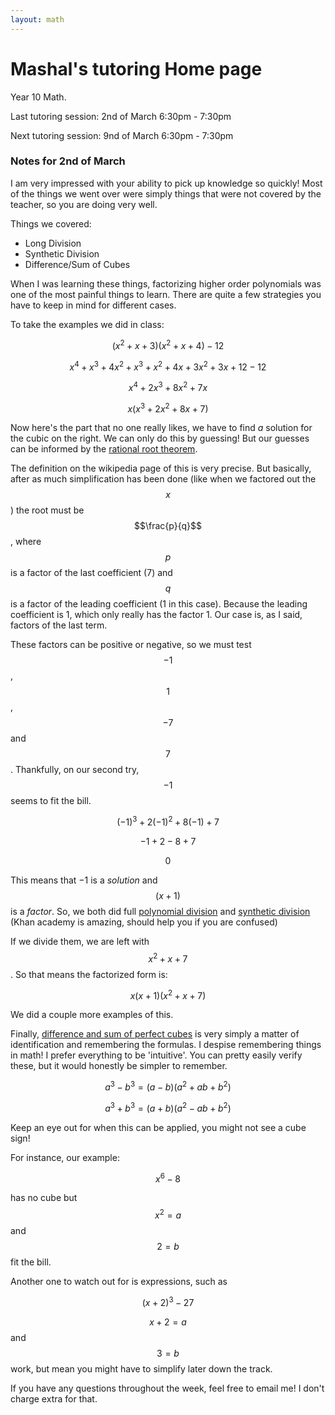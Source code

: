 ```yaml
---
layout: math
---
```

# Mashal's tutoring Home page

Year 10 Math.

Last tutoring session: 2nd of March 6:30pm - 7:30pm

Next tutoring session: 9nd of March 6:30pm - 7:30pm



### Notes for 2nd of March
I am very impressed with your ability to pick up knowledge so quickly! Most of 
the things we went over were simply things that were not covered by the teacher,
so you are doing very well.

Things we covered:

- Long Division
- Synthetic Division
- Difference/Sum of Cubes

When I was learning these things, factorizing higher order polynomials was one 
of the most painful things to learn. There are quite a few strategies you have
to keep in mind for different cases.

To take the examples we did in class:

$$ (x^2 + x + 3)(x^2 + x + 4) - 12 $$

$$ x^4 + x^3 + 4x^2 + x^3 + x^2 + 4x + 3x^2 + 3x + 12 - 12 $$

$$ x^4 + 2x^3 + 8x^2 + 7x $$

$$ x(x^3 + 2x^2 + 8x + 7) $$

Now here's the part that no one really likes, we have to find _a_ solution for
the cubic on the right. We can only do this by guessing! But our guesses can be
informed by the [rational root theorem](https://en.wikipedia.org/wiki/Rational_root_theorem).

The definition on the wikipedia page of this is very precise. But basically, after
as much simplification has been done (like when we factored out the $$x$$) the
root must be $$\frac{p}{q}$$, where $$p$$ is a factor of the last coefficient (7) and
$$q$$ is a factor of the leading coefficient (1 in this case). Because the leading
coefficient is 1, which only really has the factor 1. Our case is, as I said, 
factors of the last term.

These factors can be positive or negative, so we must test $$-1$$, $$1$$, $$-7$$ and $$7$$.
Thankfully, on our second try, $$-1$$ seems to fit the bill.

$$ (-1)^3 + 2(-1)^2 + 8(-1) + 7 $$

$$ -1 + 2 - 8 + 7 $$

$$ 0 $$

This means that $-1$ is a _solution_ and $$(x + 1)$$ is a _factor_. So, we both did
full [polynomial division](https://www.khanacademy.org/math/algebra2/x2ec2f6f830c9fb89:poly-div/x2ec2f6f830c9fb89:quad-div-by-linear/v/polynomial-division) and [synthetic division](https://www.khanacademy.org/math/algebra-home/alg-polynomials/alg-synthetic-division-of-polynomials/v/synthetic-division) (Khan academy is amazing, should help you if you are confused)

If we divide them, we are left with $$x^2 + x + 7$$. So that means the factorized form is:

$$ x(x + 1)(x^2 + x + 7) $$

We did a couple more examples of this.

Finally, [difference and sum of perfect cubes](https://www.purplemath.com/modules/specfact2.htm) is very simply a matter of identification
and remembering the formulas. I despise remembering things in math! I prefer
everything to be 'intuitive'. You can pretty easily verify these, but it would
honestly be simpler to remember.

$$ a^3 - b^3 = (a - b)(a^2+ab+b^2) $$

$$ a^3 + b^3 = (a + b)(a^2-ab+b^2) $$

Keep an eye out for when this can be applied, you might not see a cube sign!

For instance, our example:

$$ x^6 - 8 $$

has no cube but $$x^2 = a$$ and $$2 = b$$ fit the bill.

Another one to watch out for is expressions, such as

$$ (x + 2)^3 - 27  $$

$$x + 2 = a$$ and $$3 = b$$ work, but mean you might have to simplify later down
the track.

If you have any questions throughout the week, feel free to email me! I don't
charge extra for that. 

